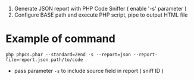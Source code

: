 1. Generate JSON report with PHP Code Sniffer ( enable '-s' parameter )
2. Configure BASE path and execute PHP script, pipe to output HTML file

# Example of command
`php phpcs.phar --standard=Zend -s --report=json --report-file=report.json path/to/code`
- pass parameter `-s` to include source field in report ( sniff ID )

